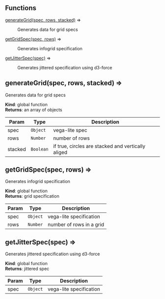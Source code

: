 ## Functions

<dl>
<dt><a href="#generateGrid">generateGrid(spec, rows, stacked)</a> ⇒</dt>
<dd><p>Generates data for grid specs</p>
</dd>
<dt><a href="#getGridSpec">getGridSpec(spec, rows)</a> ⇒</dt>
<dd><p>Generates infogrid specification</p>
</dd>
<dt><a href="#getJitterSpec">getJitterSpec(spec)</a> ⇒</dt>
<dd><p>Generates jittered specification using d3-force</p>
</dd>
</dl>

<a name="generateGrid"></a>

## generateGrid(spec, rows, stacked) ⇒
Generates data for grid specs

**Kind**: global function  
**Returns**: an array of objects  

| Param | Type | Description |
| --- | --- | --- |
| spec | <code>Object</code> | vega-lite spec |
| rows | <code>Number</code> | number of rows |
| stacked | <code>Boolean</code> | if true, circles are stacked and vertically aliged |

<a name="getGridSpec"></a>

## getGridSpec(spec, rows) ⇒
Generates infogrid specification

**Kind**: global function  
**Returns**: grid specification  

| Param | Type | Description |
| --- | --- | --- |
| spec | <code>Object</code> | vega-lite specification |
| rows | <code>Number</code> | number of rows in a grid |

<a name="getJitterSpec"></a>

## getJitterSpec(spec) ⇒
Generates jittered specification using d3-force

**Kind**: global function  
**Returns**: jittered spec  

| Param | Type | Description |
| --- | --- | --- |
| spec | <code>Object</code> | vega-lite specification |

